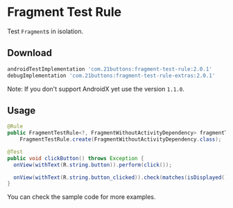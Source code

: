 # Fragment Test Rule

Test `Fragment`s in isolation.

## Download

```gradle
androidTestImplementation 'com.21buttons:fragment-test-rule:2.0.1'
debugImplementation 'com.21buttons:fragment-test-rule-extras:2.0.1'
```

Note: If you don't support AndroidX yet use the version `1.1.0`.

## Usage

```java
@Rule
public FragmentTestRule<?, FragmentWithoutActivityDependency> fragmentTestRule =
    FragmentTestRule.create(FragmentWithoutActivityDependency.class);

@Test
public void clickButton() throws Exception {
  onView(withText(R.string.button)).perform(click());

  onView(withText(R.string.button_clicked)).check(matches(isDisplayed()));
}
```

You can check the sample code for more examples.
